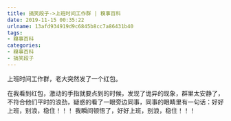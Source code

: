```yaml
---
title: 搞笑段子->上班时间工作群 | 糗事百科
date: 2019-11-15 00:35:22
urlname: 13afd934919d9c6845b8cc7a86431b40
tags: 
- 糗事百科
categories:
- 糗事百科
- 搞笑段子
---
```

上班时间工作群，老大突然发了一个红包。

在我看到红包，激动的手指就要点到的时候，发现了诡异的现象，群里太安静了，不符合他们平时的浪劲，疑惑的看了一眼旁边同事，同事的眼睛里有一句话：好好上班，别浪，稳住！！！        我瞬间顿悟了，好好上班，别浪，稳住！！！


